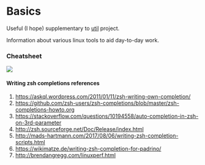# Basics
Useful (I hope) supplementary to [util](https://github.com/kiemlicz/util) project.

Information about various linux tools to aid day-to-day work.

### Cheatsheet
![](http://brendangregg.com/Perf/linux_perf_tools_full.png)

#### Writing zsh completions references
1. https://askql.wordpress.com/2011/01/11/zsh-writing-own-completion/
2. https://github.com/zsh-users/zsh-completions/blob/master/zsh-completions-howto.org
3. https://stackoverflow.com/questions/10194558/auto-completion-in-zsh-on-3rd-parameter
4. http://zsh.sourceforge.net/Doc/Release/index.html
5. http://mads-hartmann.com/2017/08/06/writing-zsh-completion-scripts.html
6. https://wikimatze.de/writing-zsh-completion-for-padrino/
7. http://brendangregg.com/linuxperf.html